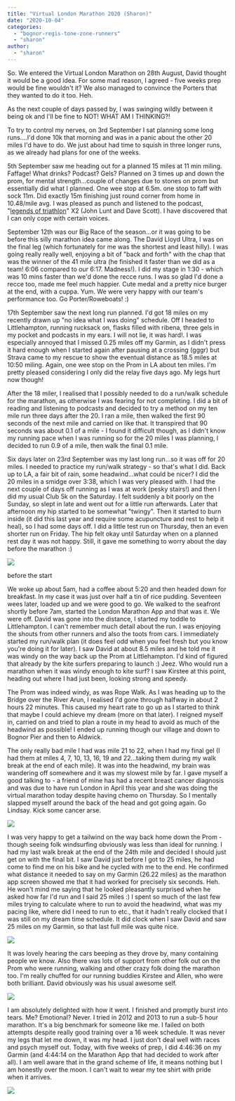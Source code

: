 ```yaml
---
title: "Virtual London Marathon 2020 (Sharon)"
date: "2020-10-04"
categories: 
  - "bognor-regis-tone-zone-runners"
  - "sharon"
author: 
  - "sharon"
---
```


So. We entered the Virtual London Marathon on 28th August, David thought it would be a good idea. For some mad reason, I agreed - five weeks prep would be fine wouldn't it? We also managed to convince the Porters that they wanted to do it too. Heh.

As the next couple of days passed by, I was swinging wildly between it being ok and I'll be fine to NOT! WHAT AM I THINKING?!

To try to control my nerves, on 3rd September I sat planning some long runs....I'd done 10k that morning and was in a panic about the other 20 miles I'd have to do. We just about had time to squish in three longer runs, as we already had plans for one of the weeks.

5th September saw me heading out for a planned 15 miles at 11 min miling. Faffage! What drinks? Podcast? Gels? Planned on 3 times up and down the prom, for mental strength...couple of changes due to stones on prom but essentially did what I planned. One wee stop at 6.5m. one stop to faff with sock 11m. Did exactly 15m finishing just round corner from home in 10.48/mile avg. I was pleased as punch and listened to the podcast, "[legends of triathlon](http://www.imtalk.me/legends-of-triathlon)" X2 (John Lunt and Dave Scott). I have discovered that I can only cope with certain voices.

September 12th was our Big Race of the season...or it was going to be before this silly marathon idea came along. The David Lloyd Ultra, I was on the final leg (which fortunately for me was the shortest and least hilly). I was going really really well, enjoying a bit of "back and forth" with the chap that was the winner of the 41 mile ultra (he finished it faster than we did as a team! 6:06 compared to our 6:17. Madness!). I did my stage in 1:30 - which was 10 mins faster than we'd done the recce runs. I was so glad I'd done a recce too, made me feel much happier. Cute medal and a pretty nice burger at the end, with a cuppa. Yum. We were very happy with our team's performance too. Go Porter/Roweboats! :)

17th September saw the next long run planned. I'd got 18 miles on my recently drawn up "no idea what I was doing" schedule. Off I headed to Littlehampton, running rucksack on, flasks filled with ribena, three gels in my pocket and podcasts in my ears. I will not lie, it was hard!. I was especially annoyed that I missed 0.25 miles off my Garmin, as I didn't press it hard enough when I started again after pausing at a crossing (gggr) but Strava came to my rescue to show the eventual distance as 18.5 miles at 10:50 miling. Again, one wee stop on the Prom in LA about ten miles. I'm pretty pleased considering I only did the relay five days ago. My legs hurt now though!

After the 18 miler, I realised that I possibly needed to do a run/walk schedule for the marathon, as otherwise I was fearing for not completing. I did a bit of reading and listening to podcasts and decided to try a method on my ten mile run three days after the 20. I ran a mile, then walked the first 90 seconds of the next mile and carried on like that. It transpired that 90 seconds was about 0.1 of a mile - I found it difficult though, as I didn't know my running pace when I was running so for the 20 miles I was planning, I decided to run 0.9 of a mile, then walk the final 0.1 mile.

Six days later on 23rd September was my last long run...so it was off for 20 miles. I needed to practice my run/walk strategy - so that's what I did. Back up to LA, a fair bit of rain, some headwind...what could be nicer? I did the 20 miles in a smidge over 3:38, which I was very pleased with. I had the next couple of days off running as I was at work (pesky stairs!) and then I did my usual Club 5k on the Saturday. I felt suddenly a bit poorly on the Sunday, so slept in late and went out for a little run afterwards. Later that afternoon my hip started to be somewhat "twingy". Then it started to burn inside (it did this last year and require some acupuncture and rest to help it heal), so I had some days off. I did a little test run on Thursday, then an even shorter run on Friday. The hip felt okay until Saturday when on a planned rest day it was not happy. Still, it gave me something to worry about the day before the marathon :)

![](/images/2020/20201004-before-start-IMG_9824-1-600x800.jpg)

before the start

We woke up about 5am, had a coffee about 5:20 and then headed down for breakfast. In my case it was just over half a tin of rice pudding. Seventeen wees later, loaded up and we were good to go. We walked to the seafront shortly before 7am, started the London Marathon App and that was it. We were off. David was gone into the distance, I started my toddle to Littlehampton. I can't remember much detail about the run. I was enjoying the shouts from other runners and also the toots from cars. I immediately started my run/walk plan (it does feel odd when you feel fresh but you know you're doing it for later). I saw David at about 8.5 miles and he told me it was windy on the way back up the Prom at Littlehampton. I'd kind of figured that already by the kite surfers preparing to launch :) Jeez. Who would run a marathon when it was windy enough to kite surf? I saw Kirstee at this point, heading out where I had just been, looking strong and speedy.

The Prom was indeed windy, as was Rope Walk. As I was heading up to the Bridge over the River Arun, I realised I'd gone through halfway in about 2 hours 22 minutes. This caused my heart rate to go up as I started to think that maybe I could achieve my dream (more on that later). I reigned myself in, carried on and tried to plan a route in my head to avoid as much of the headwind as possible! I ended up running though our village and down to Bognor Pier and then to Aldwick.

The only really bad mile I had was mile 21 to 22, when I had my final gel (I had them at miles 4, 7, 10, 13, 16, 19 and 22...taking them during my walk break at the end of each mile). It was into the headwind, my brain was wandering off somewhere and it was my slowest mile by far. I gave myself a good talking to - a friend of mine has had a recent breast cancer diagnosis and was due to have run London in April this year and she was doing the virtual marathon today despite having chemo on Thursday. So I mentally slapped myself around the back of the head and got going again. Go Lindsay. Kick some cancer arse.

![](/images/2020/20201004-sharon1-IMG_9858.jpg)

I was very happy to get a tailwind on the way back home down the Prom - though seeing folk windsurfing obviously was less than ideal for running. I had my last walk break at the end of the 24th mile and decided I should just get on with the final bit. I saw David just before I got to 25 miles, he had come to find me on his bike and he cycled with me to the end. He confirmed what distance it needed to say on my Garmin (26.22 miles) as the marathon app screen showed me that it had worked for precisely six seconds. Heh. He won't mind me saying that he looked pleasantly surprised when he asked how far I'd run and I said 25 miles :) I spent so much of the last few miles trying to calculate where to run to avoid the headwind, what was my pacing like, where did I need to run to etc., that it hadn't really clocked that I was still on my dream time schedule. It did clock when I saw David and saw 25 miles on my Garmin, so that last full mile was quite nice.

![](/images/2020/20201004-sharon2-IMG_9869-600x800.jpg)

It was lovely hearing the cars beeping as they drove by, many containing people we know. Also there was lots of support from other folk out on the Prom who were running, walking and other crazy folk doing the marathon too. I'm really chuffed for our running buddies Kirstee and Allen, who were both brilliant. David obviously was his usual awesome self.

![](/images/2020/20201004-finish-IMG_9872-600x800.jpg)

I am absolutely delighted with how it went. I finished and promptly burst into tears. Me? Emotional? Never. I tried in 2012 and 2013 to run a sub-5 hour marathon. It's a big benchmark for someone like me. I failed on both attempts despite really good training over a 16 week schedule. It was never my legs that let me down, it was my head. I just don't deal well with races and psych myself out. Today, with five weeks of prep, I did 4:46:36 on my Garmin (and 4:44:14 on the Marathon App that had decided to work after all). I am well aware that in the grand scheme of life, it means nothing but I am honestly over the moon. I can't wait to wear my tee shirt with pride when it arrives.

![](/images/2020/20201004-after-IMG_9883-600x800.jpg)
